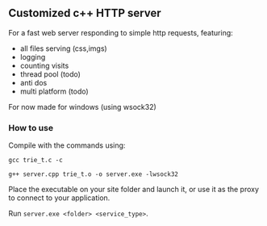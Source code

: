 ## Customized c++ HTTP server

For a fast web server responding to simple http requests, featuring:
- all files serving (css,imgs)
- logging
- counting visits
- thread pool (todo)
- anti dos
- multi platform (todo)
  

For now made for windows (using wsock32)
### How to use

Compile with the commands using:

`gcc trie_t.c -c`

`g++ server.cpp trie_t.o -o server.exe -lwsock32`

Place the executable on your site folder and launch it, or use it as the proxy to connect to your application.

Run `server.exe <folder> <service_type>`.